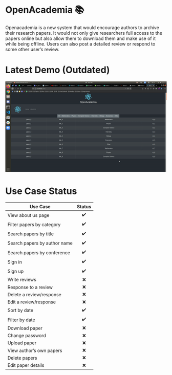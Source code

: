 # OpenAcademia :books:
Openacademia is a new system that would encourage authors to archive their research papers. It would not only give researchers full access to the papers online but also allow them to download them and make use of it while being offline. Users can also post a detailed review or respond to some other user’s review.

# Latest Demo (Outdated)
![DEMO_GIF](media/openacademia.gif)

# Use Case Status
Use Case | Status
------------ | :------------:
View about us page | :heavy_check_mark:
Filter papers by category | :heavy_check_mark:
Search papers by title | :heavy_check_mark:
Search papers by author name | :heavy_check_mark:
Search papers by conference | :heavy_check_mark:
Sign in | :heavy_check_mark:
Sign up | :heavy_check_mark:
Write reviews | :x:
Response to a review | :x:
Delete a review/response | :x:
Edit a review/response | :x:
Sort by date | :heavy_check_mark:
Filter by date | :heavy_check_mark:
Download paper | :x: 
Change password | :x:
Upload paper | :x:
View author’s own papers | :x:
Delete papers | :x:
Edit paper details | :x:
